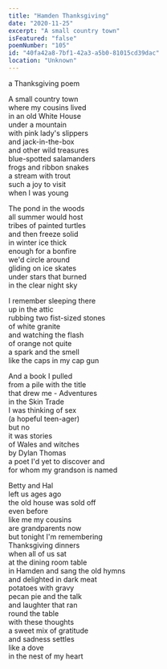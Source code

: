 ```yaml
---
title: "Hamden Thanksgiving"
date: "2020-11-25"
excerpt: "A small country town"
isFeatured: "false"
poemNumber: "105"
id: "40fa42a8-7bf1-42a3-a5b0-81015cd39dac"
location: "Unknown"
---
```


a Thanksgiving poem

A small country town  
where my cousins lived  
in an old White House  
under a mountain  
with pink lady's slippers  
and jack-in-the-box  
and other wild treasures  
blue-spotted salamanders  
frogs and ribbon snakes  
a stream with trout  
such a joy to visit  
when I was young

The pond in the woods  
all summer would host  
tribes of painted turtles  
and then freeze solid  
in winter ice thick  
enough for a bonfire  
we'd circle around  
gliding on ice skates  
under stars that burned  
in the clear night sky

I remember sleeping there  
up in the attic  
rubbing two fist-sized stones  
of white granite  
and watching the flash  
of orange not quite  
a spark and the smell  
like the caps in my cap gun

And a book I pulled  
from a pile with the title  
that drew me - Adventures  
in the Skin Trade  
I was thinking of sex  
(a hopeful teen-ager)  
but no  
it was stories  
of Wales and witches  
by Dylan Thomas  
a poet I'd yet to discover and  
for whom my grandson is named

Betty and Hal  
left us ages ago  
the old house was sold off  
even before  
like me my cousins  
are grandparents now  
but tonight I'm remembering  
Thanksgiving dinners  
when all of us sat  
at the dining room table  
in Hamden and sang the old hymns  
and delighted in dark meat  
potatoes with gravy  
pecan pie and the talk  
and laughter that ran  
round the table  
with these thoughts  
a sweet mix of gratitude  
and sadness settles  
like a dove  
in the nest of my heart
